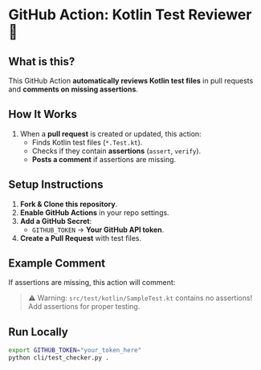 # GitHub Action: Kotlin Test Reviewer 🚀

## What is this?
This GitHub Action **automatically reviews Kotlin test files** in pull requests and **comments on missing assertions**.

## How It Works
1. When a **pull request** is created or updated, this action:
    - Finds Kotlin test files (`*.Test.kt`).
    - Checks if they contain **assertions** (`assert`, `verify`).
    - **Posts a comment** if assertions are missing.

## Setup Instructions
1. **Fork & Clone this repository**.
2. **Enable GitHub Actions** in your repo settings.
3. **Add a GitHub Secret**:
    - `GITHUB_TOKEN` → **Your GitHub API token**.
4. **Create a Pull Request** with test files.

## Example Comment
If assertions are missing, this action will comment:
> ⚠️ Warning: `src/test/kotlin/SampleTest.kt` contains no assertions! Add assertions for proper testing.

## Run Locally
```bash
export GITHUB_TOKEN="your_token_here"
python cli/test_checker.py .
